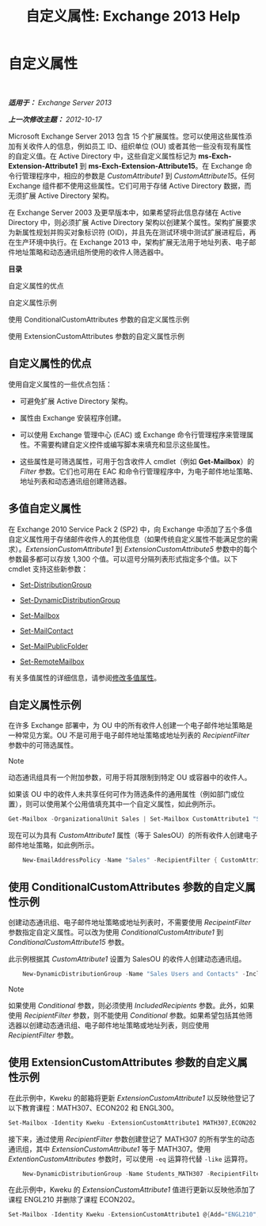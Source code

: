 ﻿---
title: '自定义属性: Exchange 2013 Help'
TOCTitle: 自定义属性
ms:assetid: 2b043878-0b34-4563-a9c2-28a9efa7447e
ms:mtpsurl: https://technet.microsoft.com/zh-cn/library/Ee423541(v=EXCHG.150)
ms:contentKeyID: 50490119
ms.date: 01/11/2018
mtps_version: v=EXCHG.150
ms.translationtype: HT
---

# 自定义属性

 

_**适用于：** Exchange Server 2013_

_**上一次修改主题：** 2012-10-17_

Microsoft Exchange Server 2013 包含 15 个扩展属性。您可以使用这些属性添加有关收件人的信息，例如员工 ID、组织单位 (OU) 或者其他一些没有现有属性的自定义值。在 Active Directory 中，这些自定义属性标记为 **ms-Exch-Extension-Attribute1** 到 **ms-Exch-Extension-Attribute15**。在 Exchange 命令行管理程序中，相应的参数是 *CustomAttribute1* 到 *CustomAttribute15*。任何 Exchange 组件都不使用这些属性。它们可用于存储 Active Directory 数据，而无须扩展 Active Directory 架构。

在 Exchange Server 2003 及更早版本中，如果希望将此信息存储在 Active Directory 中，则必须扩展 Active Directory 架构以创建某个属性。架构扩展要求为新属性规划并购买对象标识符 (OID)，并且先在测试环境中测试扩展进程后，再在生产环境中执行。在 Exchange 2013 中，架构扩展无法用于地址列表、电子邮件地址策略和动态通讯组所使用的收件人筛选器中。

**目录**

自定义属性的优点

自定义属性示例

使用 ConditionalCustomAttributes 参数的自定义属性示例

使用 ExtensionCustomAttributes 参数的自定义属性示例

## 自定义属性的优点

使用自定义属性的一些优点包括：

  - 可避免扩展 Active Directory 架构。

  - 属性由 Exchange 安装程序创建。

  - 可以使用 Exchange 管理中心 (EAC) 或 Exchange 命令行管理程序来管理属性。不需要构建自定义控件或编写脚本来填充和显示这些属性。

  - 这些属性是可筛选属性，可用于包含收件人 cmdlet（例如 **Get-Mailbox**）的 *Filter* 参数。它们也可用在 EAC 和命令行管理程序中，为电子邮件地址策略、地址列表和动态通讯组创建筛选器。

## 多值自定义属性

在 Exchange 2010 Service Pack 2 (SP2) 中，向 Exchange 中添加了五个多值自定义属性用于存储邮件收件人的其他信息（如果传统自定义属性不能满足您的需求）。*ExtensionCustomAttribute1* 到 *ExtensionCustomAttribute5* 参数中的每个参数最多都可以存放 1,300 个值。可以逗号分隔列表形式指定多个值。以下 cmdlet 支持这些新参数：

  - [Set-DistributionGroup](https://technet.microsoft.com/zh-cn/library/bb124955\(v=exchg.150\))

  - [Set-DynamicDistributionGroup](https://technet.microsoft.com/zh-cn/library/bb123796\(v=exchg.150\))

  - [Set-Mailbox](https://technet.microsoft.com/zh-cn/library/bb123981\(v=exchg.150\))

  - [Set-MailContact](https://technet.microsoft.com/zh-cn/library/aa995950\(v=exchg.150\))

  - [Set-MailPublicFolder](https://technet.microsoft.com/zh-cn/library/bb123707\(v=exchg.150\))

  - [Set-RemoteMailbox](https://technet.microsoft.com/zh-cn/library/ff607302\(v=exchg.150\))

有关多值属性的详细信息，请参阅[修改多值属性](modifying-multivalued-properties-exchange-2013-help.md)。

## 自定义属性示例

在许多 Exchange 部署中，为 OU 中的所有收件人创建一个电子邮件地址策略是一种常见方案。OU 不是可用于电子邮件地址策略或地址列表的 *RecipientFilter* 参数中的可筛选属性。

> [!NOTE]  
> 动态通讯组具有一个附加参数，可用于将其限制到特定 OU 或容器中的收件人。


如果该 OU 中的收件人未共享任何可作为筛选条件的通用属性（例如部门或位置），则可以使用某个公用值填充其中一个自定义属性，如此例所示。

```powershell
Get-Mailbox -OrganizationalUnit Sales | Set-Mailbox CustomAttribute1 "SalesOU"
```

现在可以为具有 *CustomAttribute1* 属性（等于 SalesOU）的所有收件人创建电子邮件地址策略，如此例所示。

```powershell
    New-EmailAddressPolicy -Name "Sales" -RecipientFilter { CustomAttribute1 -eq "SalesOU"} -EnabledEmailAddressTemplates "SMTP:%s%2g@sales.contoso.com"
```

## 使用 ConditionalCustomAttributes 参数的自定义属性示例

创建动态通讯组、电子邮件地址策略或地址列表时，不需要使用 *RecipeintFilter* 参数指定自定义属性。可以改为使用 *ConditionalCustomAttribute1* 到 *ConditionalCustomAttribute15* 参数。

此示例根据其 *CustomAttribute1* 设置为 SalesOU 的收件人创建动态通讯组。

```powershell
    New-DynamicDistributionGroup -Name "Sales Users and Contacts" -IncludedRecipients "MailboxUsers,MailContacts" -ConditionalCustomAttribute1 "SalesOU"
```

> [!NOTE]  
> 如果使用 <em>Conditional</em> 参数，则必须使用 <em>IncludedRecipients</em> 参数。此外，如果使用 <em>RecipientFilter</em> 参数，则不能使用 <em>Conditional</em> 参数。如果希望包括其他筛选器以创建动态通讯组、电子邮件地址策略或地址列表，则应使用 <em>RecipientFilter</em> 参数。


## 使用 ExtensionCustomAttributes 参数的自定义属性示例

在此示例中，Kweku 的邮箱将更新 *ExtensionCustomAttribute1* 以反映他登记了以下教育课程：MATH307、ECON202 和 ENGL300。

```powershell
Set-Mailbox -Identity Kweku -ExtensionCustomAttribute1 MATH307,ECON202,ENGL300
```

接下来，通过使用 *RecipientFilter* 参数创建登记了 MATH307 的所有学生的动态通讯组，其中 *ExtensionCustomAttribute1* 等于 MATH307。使用 *ExtentionCustomAttributes* 参数时，可以使用 `-eq` 运算符代替 `-like` 运算符。

```powershell
    New-DynamicDistributionGroup -Name Students_MATH307 -RecipientFilter {ExtensionCustomAttribute1 -eq "MATH307"}
```

在此示例中，Kweku 的 *ExtensionCustomAttribute1* 值进行更新以反映他添加了课程 ENGL210 并删除了课程 ECON202。

```powershell
Set-Mailbox -Identity Kweku -ExtensionCustomAttribute1 @{Add="ENGL210"; Remove="ECON202"}
```

